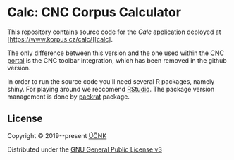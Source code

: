 Calc: CNC Corpus Calculator
===========================

This repository contains source code for the *Calc* application deployed at [https://www.korpus.cz/calc/][calc].

The only difference between this version and the one used within the [CNC portal][cnc] is the CNC toolbar integration, which has been removed in the github version.

In order to run the source code you'll need several R packages, namely shiny. For playing around we reccomend [RStudio][rstudio]. The package version management is done by [packrat][packrat] package.

License
-------

Copyright © 2019--present [ÚČNK][cnc]

Distributed under the [GNU General Public License v3][gplv3]

[calc]: https://www.korpus.cz/calc/
[rstudio]: https://www.rstudio.com/
[cnc]: http://korpus.cz
[gplv3]: http://www.gnu.org/licenses/gpl-3.0.en.html
[packrat]: https://rstudio.github.io/packrat/
